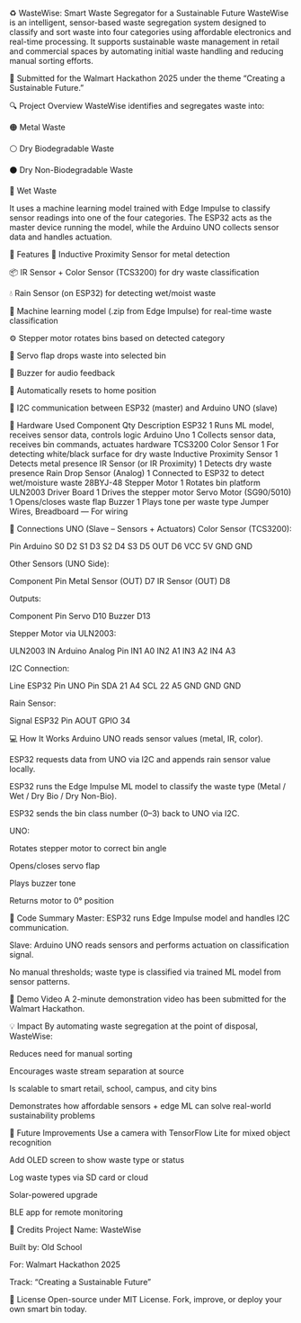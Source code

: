 ♻️ WasteWise: Smart Waste Segregator for a Sustainable Future
WasteWise is an intelligent, sensor-based waste segregation system designed to classify and sort waste into four categories using affordable electronics and real-time processing. It supports sustainable waste management in retail and commercial spaces by automating initial waste handling and reducing manual sorting efforts.

🏁 Submitted for the Walmart Hackathon 2025 under the theme “Creating a Sustainable Future.”

🔍 Project Overview
WasteWise identifies and segregates waste into:

🟠 Metal Waste

⚪ Dry Biodegradable Waste

⚫ Dry Non-Biodegradable Waste

🔵 Wet Waste

It uses a machine learning model trained with Edge Impulse to classify sensor readings into one of the four categories. The ESP32 acts as the master device running the model, while the Arduino UNO collects sensor data and handles actuation.

🧠 Features
🧲 Inductive Proximity Sensor for metal detection

📦 IR Sensor + Color Sensor (TCS3200) for dry waste classification

💧 Rain Sensor (on ESP32) for detecting wet/moist waste

🤖 Machine learning model (.zip from Edge Impulse) for real-time waste classification

⚙️ Stepper motor rotates bins based on detected category

🧴 Servo flap drops waste into selected bin

🔔 Buzzer for audio feedback

🔁 Automatically resets to home position

📡 I2C communication between ESP32 (master) and Arduino UNO (slave)

🧰 Hardware Used
Component	Qty	Description
ESP32	1	Runs ML model, receives sensor data, controls logic
Arduino Uno	1	Collects sensor data, receives bin commands, actuates hardware
TCS3200 Color Sensor	1	For detecting white/black surface for dry waste
Inductive Proximity Sensor	1	Detects metal presence
IR Sensor (or IR Proximity)	1	Detects dry waste presence
Rain Drop Sensor (Analog)	1	Connected to ESP32 to detect wet/moisture waste
28BYJ-48 Stepper Motor	1	Rotates bin platform
ULN2003 Driver Board	1	Drives the stepper motor
Servo Motor (SG90/5010)	1	Opens/closes waste flap
Buzzer	1	Plays tone per waste type
Jumper Wires, Breadboard	—	For wiring

🔗 Connections
UNO (Slave – Sensors + Actuators)
Color Sensor (TCS3200):

Pin	Arduino
S0	D2
S1	D3
S2	D4
S3	D5
OUT	D6
VCC	5V
GND	GND

Other Sensors (UNO Side):

Component	Pin
Metal Sensor (OUT)	D7
IR Sensor (OUT)	D8

Outputs:

Component	Pin
Servo	D10
Buzzer	D13

Stepper Motor via ULN2003:

ULN2003 IN	Arduino Analog Pin
IN1	A0
IN2	A1
IN3	A2
IN4	A3

I2C Connection:

Line	ESP32 Pin	UNO Pin
SDA	21	A4
SCL	22	A5
GND	GND	GND

Rain Sensor:

Signal	ESP32 Pin
AOUT	GPIO 34

💻 How It Works
Arduino UNO reads sensor values (metal, IR, color).

ESP32 requests data from UNO via I2C and appends rain sensor value locally.

ESP32 runs the Edge Impulse ML model to classify the waste type (Metal / Wet / Dry Bio / Dry Non-Bio).

ESP32 sends the bin class number (0–3) back to UNO via I2C.

UNO:

Rotates stepper motor to correct bin angle

Opens/closes servo flap

Plays buzzer tone

Returns motor to 0° position

📂 Code Summary
Master: ESP32 runs Edge Impulse model and handles I2C communication.

Slave: Arduino UNO reads sensors and performs actuation on classification signal.

No manual thresholds; waste type is classified via trained ML model from sensor patterns.

🎥 Demo Video
A 2-minute demonstration video has been submitted for the Walmart Hackathon.

💡 Impact
By automating waste segregation at the point of disposal, WasteWise:

Reduces need for manual sorting

Encourages waste stream separation at source

Is scalable to smart retail, school, campus, and city bins

Demonstrates how affordable sensors + edge ML can solve real-world sustainability problems

🚀 Future Improvements
Use a camera with TensorFlow Lite for mixed object recognition

Add OLED screen to show waste type or status

Log waste types via SD card or cloud

Solar-powered upgrade

BLE app for remote monitoring

👥 Credits
Project Name: WasteWise

Built by: Old School

For: Walmart Hackathon 2025

Track: “Creating a Sustainable Future”

📜 License
Open-source under MIT License. Fork, improve, or deploy your own smart bin today.
